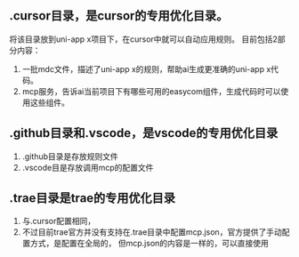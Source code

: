 ## .cursor目录，是cursor的专用优化目录。
将该目录放到uni-app x项目下，在cursor中就可以自动应用规则。
目前包括2部分内容：
1. 一批mdc文件，描述了uni-app x的规则，帮助ai生成更准确的uni-app x代码。
2. mcp服务，告诉ai当前项目下有哪些可用的easycom组件，生成代码时可以使用这些组件。


## .github目录和.vscode，是vscode的专用优化目录
1. .github目录是存放规则文件
2. .vscode目是存放调用mcp的配置文件


## .trae目录是trae的专用优化目录
1. 与.cursor配置相同，
2. 不过目前trae官方并没有支持在.trae目录中配置mcp.json，官方提供了手动配置方式，是配置在全局的，
但mcp.json的内容是一样的，可以直接使用
